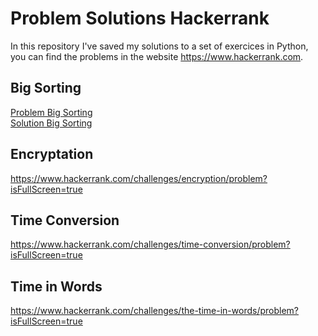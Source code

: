 # Problem Solutions Hackerrank
In this repository I've saved my solutions to a set of exercices in Python, you can find the problems in the website https://www.hackerrank.com.

## Big Sorting
[Problem Big Sorting]  
[Solution Big Sorting]



## Encryptation
https://www.hackerrank.com/challenges/encryption/problem?isFullScreen=true

## Time Conversion
https://www.hackerrank.com/challenges/time-conversion/problem?isFullScreen=true

## Time in Words
https://www.hackerrank.com/challenges/the-time-in-words/problem?isFullScreen=true


[Problem Big Sorting]: https://www.hackerrank.com/challenges/big-sorting/problem?h_r=internal-search
[Solution Big Sorting]: https://github.com/CarlosAlfredoMarin/Problem_Solutions_Hackerrank/blob/main/Big_Sorting.py
